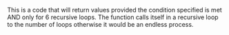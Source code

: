 This is a code that will return values provided the condition specified is met AND only for 6 recursive loops. The function calls itself in a recursive loop to the number of loops otherwise it would be an endless process.
